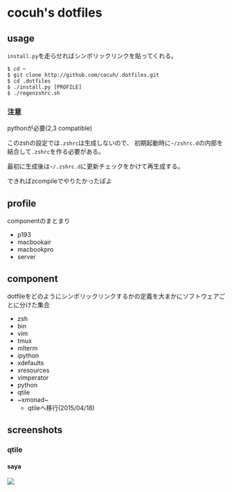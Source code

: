 cocuh's dotfiles
==============

usage
-----

`install.py`を走らせればシンボリックリンクを貼ってくれる。

```
$ cd ~
$ git clone http://github.com/cocuh/.dotfiles.git
$ cd .dotfiles
$ ./install.py [PROFILE]
$ ./regenzshrc.sh
```

### 注意
pythonが必要(2,3 compatible)

このzshの設定では`.zshrc`は生成しないので、
初期起動時に`~/zshrc.d`の内部を結合して`.zshrc`を作る必要がある。

最初に生成後は`~/.zshrc.d`に更新チェックをかけて再生成する。

できればzcompileでやりたかったぽよ

profile
--------

componentのまとまり

* p193
* macbookair
* macbookpro
* server


component
-------

dotfileをどのようにシンボリックリンクするかの定義を大まかにソフトウェアごとに分けた集合

* zsh
* bin
* vim
* tmux
* mlterm
* ipython
* xdefaults
* xresources
* vimperator
* python
* qtile
* ~xmonad~
  * qtileへ移行(2015/04/18)

screenshots
-----------

### qtile
#### saya
![](https://raw.github.com/wiki/cocuh/.dotfiles/screenshots/qtile.png)
